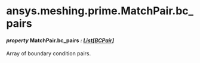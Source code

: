 <a id="ansys-meshing-prime-matchpair-bc-pairs"></a>

# ansys.meshing.prime.MatchPair.bc_pairs

<a id="ansys.meshing.prime.MatchPair.bc_pairs"></a>

#### *property* MatchPair.bc_pairs *: [List](https://docs.python.org/3.11/library/typing.html#typing.List)[[BCPair](ansys.meshing.prime.BCPair.md#ansys.meshing.prime.BCPair)]*

Array of boundary condition pairs.

<!-- !! processed by numpydoc !! -->
